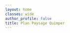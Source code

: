 ```yaml
---
layout: home
classes: wide
author_profile: false
title: Plan Paysage Quimper
---
```


<div id="map"></div>

<script>
    var map = new L.Map("map", {
        center: new L.LatLng(47.99483, -4.08923),
        zoom: 14,
        providerBasemap: "OpenTopoMap"
    });

    var layer = new L.StamenTileLayer("toner-lite");
    map.addLayer(layer);
</script>
